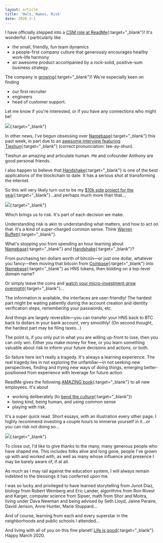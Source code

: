 ```yaml
---
layout: article
title: 'Owls, Names, Risk'
date: 2020-3-1
---
```


I have officially stepped into a [CSM role at ReadMe](https://readme.com/about){:target="_blank"}! It's wonderful. I particularly like
- the small, friendly, fun team dynamics
- a people-first company culture that generously encourages healthy work-life harmony
- an awesome product accompanied by a rock-solid, positive-sum business strategy.

The company is [growing](https://readme.com/careers){:target="_blank"}! We're especially keen on finding
- our first recruiter
- engineers
- head of customer support.

Let me know if you're interested, or if you have any connections who might be!

[![](https://owlbert.io/images/gifs/popper.gif#M)](https://owlbert.io/){:target="_blank"}

In other news, I've begun obsessing over [Namebase](https://www.namebase.io/){:target="_blank"} this past week, in part due to an [awesome interview featuring Tieshun](https://www.youtube.com/watch?v=qrDmQRu0eCM){:target="_blank"} (correct pronunciation: tee-ay-shun).

Tieshun an amazing and articulate human. He and cofounder Anthony are good personal friends.

I also happen to believe that [Handshake](https://handshake.org/){:target="_blank"} is one of the best applications of the blockchain to date. It has a serious shot at transforming the internet.

So this will very likely turn out to be my [$10k side project for the year](https://andytrattner.com/decade-reflections-2020.html){:target="_blank"}...and perhaps much more than that...

[![](https://images.ctfassets.net/v3ez3dek3dk6/43W8NLKIuo0WvpwD62raFK/1c537241500a4b459ae035026879469a/HandshakeNamebase512__1_.jpg#M)](https://www.namebase.io/){:target="_blank"}

Which brings us to risk. It's part of each decision we make.

Understanding risk is akin to understanding what matters, and how to act on that. It's a kind of super-charged common sense. Think [Warren Buffett](https://en.wikipedia.org/wiki/The_Snowball:_Warren_Buffett_and_the_Business_of_Life){:target="_blank"}.

What's stopping you from spending an hour learning about [Namebase](https://www.namebase.io/){:target="_blank"} and [Handshake](https://handshake.org/){:target="_blank"}?

From purchasing ten dollars worth of bitcoin&mdash;or just one dollar, whatever you fancy&mdash;then moving that bitcoin from [Coinbase](https://www.coinbase.com/){:target="_blank"} into [Namebase](https://www.namebase.io/){:target="_blank"} as HNS tokens, then bidding on a top-level domain name?

Or simply leave the coins and [watch your micro-investment grow overnight](https://coinmarketcap.com/currencies/handshake/){:target="_blank"}...

The information is available, the interfaces are user-friendly! The hardest part might be waiting patiently during the account creation and identity verification steps, remembering your passwords, etc.

And things are largely reversible&mdash;you can transfer your HNS back to BTC back to dollars in your bank account, very smoothly! (On second thought, the hardest part may be filing taxes...)

The point is, if you only put in what you are willing up-front to lose, then you can only win. Either you make money for free, or you learn something valuable about risk to inform your future decisions and actions, or both.

So failure here isn't really a tragedy. It's always a learning experience. The real tragedy lies in not exploring the unfamiliar&mdash;in not seeking new perspectives, finding and trying new ways of doing things, emerging better-positioned from experience with leverage for future action.

ReadMe gives the following [AMAZING book](https://basecamp.com/books/rework){:target="_blank"} to all new employees. It's about
- working deliberately (to [bend the culture](https://www.akimbo.link/){:target="_blank"})
- being kind, being human, and using common sense
- playing with risk.

It's a super quick read. Short essays, with an illustration every other page. I highly recommend investing a couple hours to immerse yourself in it...or you can risk not doing so...

[![](https://images-na.ssl-images-amazon.com/images/I/71SqvmjaM3L.jpg#M)](https://basecamp.com/books/rework){:target="_blank"}


To close out, I'd like to give thanks to the many, many generous people who have shaped me. This includes folks alive and long gone, people I've grown up with and worked with, as well as many whose influence and presence I may be barely aware of, if at all.

As much as I may rail against the education system, I will always remain indebted to the blessings it has conferred upon me.

I was so lucky and privileged to have learned storytelling from Junot Diaz, biology from Robert Weinberg and Eric Lander, algorithms from Ron Rivest and Karger, computer science from Sipser, math from Shor and Moitra, living under Dava Newman and being advised by Seth Lloyd, Jaime Peraire, David Jerison, Anne Hunter, Marie Stuppard...

And of course, learning from each and every superstar in the neighborhoods and public schools I attended...

And living with all of you on this fine planet! [Life is good](https://www.lifeisgood.com/){:target="_blank"}. Happy March 2020.
